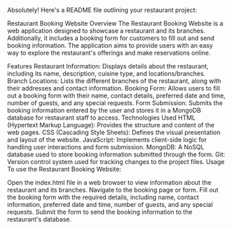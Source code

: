 
Absolutely! Here's a README file outlining your restaurant project:

Restaurant Booking Website
Overview
The Restaurant Booking Website is a web application designed to showcase a restaurant and its branches. Additionally, it includes a booking form for customers to fill out and send booking information. The application aims to provide users with an easy way to explore the restaurant's offerings and make reservations online.

Features
Restaurant Information: Displays details about the restaurant, including its name, description, cuisine type, and locations/branches.
Branch Locations: Lists the different branches of the restaurant, along with their addresses and contact information.
Booking Form: Allows users to fill out a booking form with their name, contact details, preferred date and time, number of guests, and any special requests.
Form Submission: Submits the booking information entered by the user and stores it in a MongoDB database for restaurant staff to access.
Technologies Used
HTML (Hypertext Markup Language): Provides the structure and content of the web pages.
CSS (Cascading Style Sheets): Defines the visual presentation and layout of the website.
JavaScript: Implements client-side logic for handling user interactions and form submission.
MongoDB: A NoSQL database used to store booking information submitted through the form.
Git: Version control system used for tracking changes to the project files.
Usage
To use the Restaurant Booking Website:

Open the index.html file in a web browser to view information about the restaurant and its branches.
Navigate to the booking page or form.
Fill out the booking form with the required details, including name, contact information, preferred date and time, number of guests, and any special requests.
Submit the form to send the booking information to the restaurant's database.

